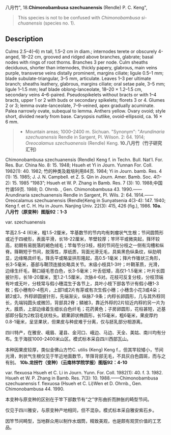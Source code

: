 八月竹",
18.**Chimonobambusa szechuanensis** (Rendle) P. C. Keng",

> This species is not to be confused with *Chimonobambusa si-chuanensis* (species no. 1).

## Description
Culms 2.5–4(–6) m tall, 1.5–2 cm in diam.; internodes terete or obscurely 4-anged, 18–22 cm, grooved and ridged above branches, glabrate; basal nodes with rings of root thorns. Branches 3 per node. Culm sheaths deciduous, shorter than internodes, thickly papery, glabrous, main veins purple, transverse veins distally prominent, margins ciliate; ligule 0.5–1 mm; blade subulate-triangular, 3–5 mm, articulate. Leaves 1–3 per ultimate branch; sheaths leathery, glabrous, margins ciliate; oral setae pale, 3–5 mm; ligule 1–1.5 mm; leaf blade oblong-lanceolate, 18–20 × 1.2–1.5 cm, secondary veins 4–6-paired. Pseudospikelets without bracts or with 1–4 bracts, upper 1 or 2 with buds or secondary spikelets; florets 3 or 4. Glumes 2 or 3; lemma ovate-lanceolate, 7–9-veined, apex gradually acuminate. Palea narrowly ovate, subequal to lemma. Anthers yellow. Ovary ovoid; style short, divided nearly from base. Caryopsis nutlike, ovoid-ellipsoid, ca. 16 × 6 mm.

> * Mountain areas; 1000–2400 m. Sichuan.
  "Synonym": "*Arundinaria szechuanensis* Rendle in Sargent, Pl. Wilson. 2: 64. 1914; *Oreocalamus szechuanensis* (Rendle) Keng.
**10.八月竹（竹子研究汇刊）**

Chimonobambusa szechuanensis (Rendle) Keng f. in Techn. Bull. Nat'l. For. Res. Bur. China No. 8: 15. 1948; Hsueh et Yi in Journ. Yunnan For. Coll. 1982(1): 40. 1982; 竹的种类及栽培利用84页. 1984; Yi in Journ. bamb. Res. 4 (1): 15. 1985; J. J. N. Campbell. et Z. S. Qin in Journ. Amer. Bamb. Soc. 4(1-2): 15. 1985 “1983”; Hsueh et W. P. Zhang in Bamb. Res. 7 (3): 10. 1988;中国竹谱59页. 1988; D. Ohrnb. , Gen. Chimonobambusa 43. 1990.——Arundinaria szechuanensis Rendle in Sargent, Pl. Wils. 2: 64. 1914.——Oreocalamus szechuanensis (Rendle)Keng in Sunyatsenia 4(3-4): 147. 1940; Keng f. et C. H. Hu in Journ. Nanjing Univ. 22(3): 415, 426 (fig.), 1986.
**10a.八月竹（原变种）图版92：1-3**

var. szechuanensis

竿高2.5-4 (6)米，粗1.5-2厘米，竿基数节的节内均有刺瘤状气生根；节间圆筒形或近于四棱形，表面平滑，长18-22厘米，竿壁较厚；竿环平或微突起，箨环较高，初期有易脱落的褐色绒毛；竿每节分3枝，枝的节间在分枝之一侧有沟槽和纵脊。箨鞘短于节间，脱落性，厚纸质，背面光滑无毛，具紫黑色纵条纹，纵肋明显，边缘略具纤毛，箨舌平或略呈拱形隆起，高0.5-1毫米；箨片作锥状三角形，长3-5毫米，基部与鞘顶连接处略具关节。末级小枝具1-3叶；叶鞘革质，光滑，边缘生纤毛，鞘口繸毛苍白色，长3-5毫米；叶舌低矮，高仅1-1.5毫米；叶片长圆披针形，长18-20厘米，宽1.2-1.5厘米，次脉4-6对。花枝可反复分枝，分枝顶端有叶或无叶，分枝常与假小穗混生于各节上，具叶小枝下部各节计有假小穗1-3枚；假小穗有0-4苞片，上部1或2片有芽或有次生假小穗；小穗含小花3或4朵；颖2或3，外稃卵圆披针形，先端渐尖，纵脉7-9条；内稃长卵圆形，几与其外稃同长，先端钝圆头或微凹，背部具2脊；鳞被3，靠近外稃的2片较近内稃的另一片为大，膜质，上部边缘着生细长白色纤毛；花药黄色；子房卵圆形，花柱甚短，近基部即分裂为2枚羽毛状柱头。颖果卵状椭圆形，长15毫米，粗6毫米，果皮厚约0.8-1毫米，呈坚果状，但果皮与种皮难于分离，仅与胚乳部分相游离。

四川特产，在雅安、峨眉、灌县、金河口、峨边、马边、天全、美姑、南川均有分布。生于海拔1000-2400米山区。模式标本采自四川西部瓦山。

本种因果皮较厚，类似金佛山方竹C. utilis (Keng) Keng f.，但其竿较矮小，节间光滑，刺状气生根仅见于竿近地面数节，竿箨背部无毛，不具灰白色圆斑，而与之有别。
**10b.龙拐竹（变种）（云南林学院学报）图版92：4-10**

var. flexuosa Hsueh et C. Li in Journ. Yunn. For. Coll. 1982(1): 40. f. 3. 1982. Hsueh et W. P. Zhang in Bamb. Res. 7(3): 10. 1988.——Chimonobambusa szechuanensis f. flexuosa (Hsueh et C. Li)Wen et D. Ohrnb., Gen. Chimonobambusa 44. 1990.

本变种与原变种的区别在于竿下部数节有“之”字形曲折而肿胀的畸型节间。

仅见于四川雅安，与原变种产地相同，但不混杂。模式标本采自雅安紫石乡。

因竿节间畸型，当地群众用以制作水烟筒，精致美观，也是颇有观赏价值的工艺品。
